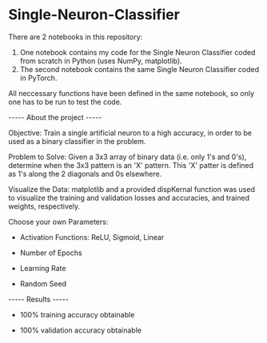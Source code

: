 # Single-Neuron-Classifier

There are 2 notebooks in this repository:
1. One notebook contains my code for the Single Neuron Classifier coded from scratch in Python (uses NumPy, matplotlib). 
2. The second notebook contains the same Single Neuron Classifier coded in PyTorch. 

All neccessary functions have been defined in the same notebook, so only one has to be run to test the code. 

----- About the project -----

Objective: Train a single artificial neuron to a high accuracy, in order to be used as a binary classifier in the problem.

Problem to Solve: Given a 3x3 array of binary data (i.e. only 1's and 0's), determine when the 3x3 pattern is an 'X' pattern. This 'X' patter is defined as 1's along the 2 diagonals and 0s elsewhere. 

Visualize the Data: matplotlib and a provided dispKernal function was used to visualize the training and validation losses and accuracies, and trained weights, respectively.

Choose your own Parameters:

- Activation Functions: ReLU, Sigmoid, Linear 

- Number of Epochs 

- Learning Rate 

- Random Seed
      
----- Results -----

- 100% training accuracy obtainable

- 100% validation accuracy obtainable 
